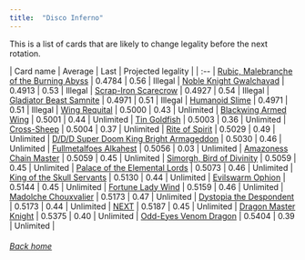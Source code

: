 ```yaml
---
title:  "Disco Inferno"
---
```


This is a list of cards that are likely to change legality before the next rotation.

| Card name | Average | Last | Projected legality |
| :-- |
[Rubic, Malebranche of the Burning Abyss](https://db.ygoprodeck.com/card/?search=Rubic,%20Malebranche%20of%20the%20Burning%20Abyss) | 0.4784 | 0.56 | Illegal |
[Noble Knight Gwalchavad](https://db.ygoprodeck.com/card/?search=Noble%20Knight%20Gwalchavad) | 0.4913 | 0.53 | Illegal |
[Scrap-Iron Scarecrow](https://db.ygoprodeck.com/card/?search=Scrap-Iron%20Scarecrow) | 0.4927 | 0.54 | Illegal |
[Gladiator Beast Samnite](https://db.ygoprodeck.com/card/?search=Gladiator%20Beast%20Samnite) | 0.4971 | 0.51 | Illegal |
[Humanoid Slime](https://db.ygoprodeck.com/card/?search=Humanoid%20Slime) | 0.4971 | 0.51 | Illegal |
[Wing Requital](https://db.ygoprodeck.com/card/?search=Wing%20Requital) | 0.5000 | 0.43 | Unlimited |
[Blackwing Armed Wing](https://db.ygoprodeck.com/card/?search=Blackwing%20Armed%20Wing) | 0.5001 | 0.44 | Unlimited |
[Tin Goldfish](https://db.ygoprodeck.com/card/?search=Tin%20Goldfish) | 0.5003 | 0.36 | Unlimited |
[Cross-Sheep](https://db.ygoprodeck.com/card/?search=Cross-Sheep) | 0.5004 | 0.37 | Unlimited |
[Rite of Spirit](https://db.ygoprodeck.com/card/?search=Rite%20of%20Spirit) | 0.5029 | 0.49 | Unlimited |
[D/D/D Super Doom King Bright Armageddon](https://db.ygoprodeck.com/card/?search=D/D/D%20Super%20Doom%20King%20Bright%20Armageddon) | 0.5030 | 0.46 | Unlimited |
[Fullmetalfoes Alkahest](https://db.ygoprodeck.com/card/?search=Fullmetalfoes%20Alkahest) | 0.5056 | 0.03 | Unlimited |
[Amazoness Chain Master](https://db.ygoprodeck.com/card/?search=Amazoness%20Chain%20Master) | 0.5059 | 0.45 | Unlimited |
[Simorgh, Bird of Divinity](https://db.ygoprodeck.com/card/?search=Simorgh,%20Bird%20of%20Divinity) | 0.5059 | 0.45 | Unlimited |
[Palace of the Elemental Lords](https://db.ygoprodeck.com/card/?search=Palace%20of%20the%20Elemental%20Lords) | 0.5073 | 0.46 | Unlimited |
[King of the Skull Servants](https://db.ygoprodeck.com/card/?search=King%20of%20the%20Skull%20Servants) | 0.5130 | 0.44 | Unlimited |
[Evilswarm Ophion](https://db.ygoprodeck.com/card/?search=Evilswarm%20Ophion) | 0.5144 | 0.45 | Unlimited |
[Fortune Lady Wind](https://db.ygoprodeck.com/card/?search=Fortune%20Lady%20Wind) | 0.5159 | 0.46 | Unlimited |
[Madolche Chouxvalier](https://db.ygoprodeck.com/card/?search=Madolche%20Chouxvalier) | 0.5173 | 0.47 | Unlimited |
[Dystopia the Despondent](https://db.ygoprodeck.com/card/?search=Dystopia%20the%20Despondent) | 0.5173 | 0.44 | Unlimited |
[NEXT](https://db.ygoprodeck.com/card/?search=NEXT) | 0.5187 | 0.45 | Unlimited |
[Dragon Master Knight](https://db.ygoprodeck.com/card/?search=Dragon%20Master%20Knight) | 0.5375 | 0.40 | Unlimited |
[Odd-Eyes Venom Dragon](https://db.ygoprodeck.com/card/?search=Odd-Eyes%20Venom%20Dragon) | 0.5404 | 0.39 | Unlimited |

###### [Back home](index)